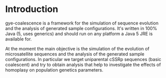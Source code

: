 # Introduction #

gye-coalescence is a framework for the simulation of sequence evolution and the analysis of generated sample configurations. It's written in 100% Java (5, uses generics) and should run on any platform a Java 5 JRE is available for.

At the moment the main objective is the simulation of the evolution of microsatellite sequences and the analysis of the generated sample configurations. In particular we target uniparental cSSRp sequences (basic coalescent) and try to obtain analysis that help to investigate the effects of homoplasy on population genetics parameters.

